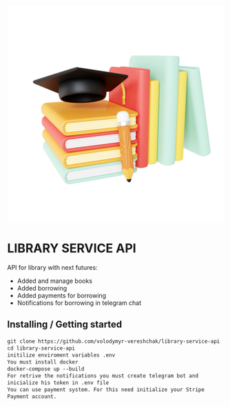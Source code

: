 ![Logo of the project](library.png)

# LIBRARY SERVICE API

API for library with next futures:
- Added and manage books
- Added borrowing 
- Added payments for borrowing
- Notifications for borrowing in telegram chat

## Installing / Getting started

```shell
git clone https://github.com/volodymyr-vereshchak/library-service-api
cd library-service-api
initilize enviroment variables .env
You must install docker
docker-compose up --build
For retrive the notifications you must create telegram bot and inicialize his token in .env file
You can use payment system. For this need initialize your Stripe Payment account.
```
